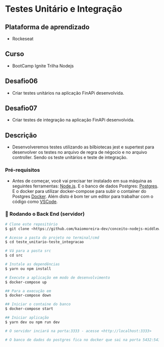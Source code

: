 # Testes Unitário e Integração

## Plataforma de aprendizado
* Rockeseat

## Curso
* BootCamp Ignite Trilha Nodejs

## Desafio06
* Criar testes unitários na aplicação FinAPi desenvolvida.

## Desafio07
* Criar testes de integração na aplicação FinAPi desenvolvida.

## Descrição
* Desenvolveremos testes utilizando as bilbiotecas jest e supertest para desenvolver os testes no arquivo de regra de négocio e no arquivo controller. Sendo os teste unitários e teste de integração.

### Pré-requisitos

* Antes de começar, você vai precisar ter instalado em sua máquina as seguintes ferramentas:
[Node.js](https://nodejs.org/en/). 
E o banco de dados Postgres:
[Postgres](https://www.postgresql.org/).
E o docker para utilizar docker-compose para subir o container do Postgres
[Docker](https://https://www.docker.com/).
Além disto é bom ter um editor para trabalhar com o código como [VSCode](https://code.visualstudio.com/).

### 🎲 Rodando o Back End (servidor)

```bash
# Clone este repositório
$ git clone <https://github.com/kaiomoreira-dev/conceito-nodejs-middlewares.git>

# Acesse a pasta do projeto no terminal/cmd
$ cd teste_unitario-teste_integracao

# Vá para a pasta src
$ cd src

# Instale as dependências
$ yarn ou npm install

# Execute a aplicação em modo de desenvolvimento
$ docker-compose up

## Para a execução em
$ docker-compose down

## Iniciar o containe do banco
$ docker-compose start

## Iniciar aplicação
$ yarn dev ou npm run dev

# O servidor inciará na porta:3333 - acesse <http://localhost:3333>

# O banco de dados do postgres fica no docker que sai na porta 5432:5432

```





